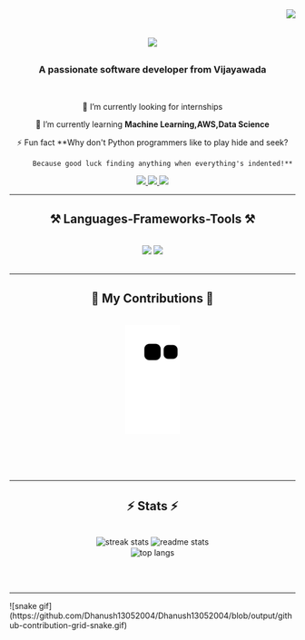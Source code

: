 <img align="right" src="https://visitor-badge.laobi.icu/badge?page_id=Dhanush13052004.Dhanush13052004" />

<h1 align="center">
    <img src="https://readme-typing-svg.herokuapp.com/?font=Righteous&size=35&center=true&vCenter=true&width=500&height=70&duration=4000&lines=Hi+There!+👋;+I'm+Sai+Dhanush!;" />
</h1>

<h3 align="center">A passionate software developer from Vijayawada</h3>

<br/>

<div align="center">
 
 🔭 I’m currently looking for internships
 
 🌱 I’m currently learning **Machine Learning,AWS,Data Science**

⚡ Fun fact **Why don't Python programmers like to play hide and seek?

		 Because good luck finding anything when everything's indented!**

 </div>
 
<div align="center"> 
  <a href="mailto:saidhanushrayapureddy@gmail.com">
    <img src="https://img.shields.io/badge/Gmail-333333?style=for-the-badge&logo=gmail&logoColor=red" />
  </a>
  <a href="https://www.linkedin.com/in/rayapureddy-sai-dhanush-b744a424b/" target="_blank">
    <img src="https://img.shields.io/badge/LinkedIn-0077B5?style=for-the-badge&logo=linkedin&logoColor=white" target="_blank" />
  </a>
  <a href="https://github.com/Dhanush13052004" target="_blank">
     <img src="https://img.shields.io/badge/Portfolio-FF5722?style=for-the-badge&logo=todoist&logoColor=white" target="_blank" /> <!-- sqlite, safari, google-chrome are other good icon options -->
  </a>
</div>

 <hr/>
 
<h2 align="center">⚒️ Languages-Frameworks-Tools ⚒️</h2>
<br/>
<div align="center">
    <img src="https://skillicons.dev/icons?i=react,bootstrap,html,bash,php,css,django,ubuntu,vim,github,git" />
    <img src="https://skillicons.dev/icons?i=nodejs,python,javascript,express,mongodb,cpp,c,java,nextjs,mysql" /><br>
</div>

<br/>
<hr/>

<div align="center">
  <h2>🐍 My Contributions 🐍</h2>
  <br>
  <img alt="snake eating my contributions" src="https://raw.githubusercontent.com/Dhanush13052004/Dhanush13052004/output/github-contribution-grid-snake.svg" />
  
  <br/><br/><br/>
</div>

<hr/>

<h2 align="center">⚡ Stats ⚡</h2>
<br>
<div align=center>
  <img width=390 src="https://github-readme-streak-stats-Dhanush13052004.vercel.app/?user=salesp07&count_private=true&theme=react&border_radius=10" alt="streak stats"/>
  <img width=390 src="https://github-readme-stats-Dhanush13052004.vercel.app/api?username=salesp07&count_private=true&show_icons=true&theme=react&rank_icon=github&border_radius=10" alt="readme stats" />
  <br/>
  <img width=325 align="center" src="https://github-readme-stats-Dhanush13052004.vercel.app/api/top-langs/?username=Dhanush13052004&hide=HTML&langs_count=8&layout=compact&theme=react&border_radius=10&size_weight=0.5&count_weight=0.5&exclude_repo=github-readme-stats" alt="top langs" />
</div>

<br/><br/>

<hr/>
![snake gif](https://github.com/Dhanush13052004/Dhanush13052004/blob/output/github-contribution-grid-snake.gif)
